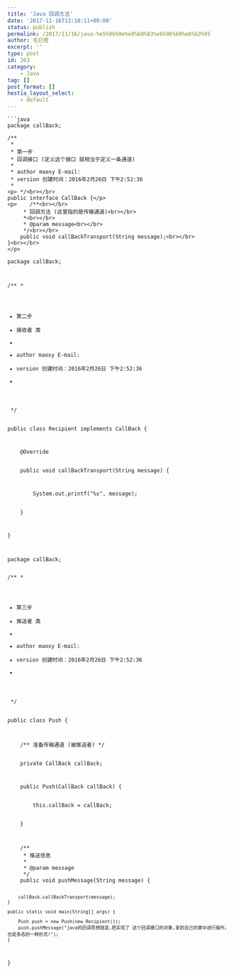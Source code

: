 ```yaml
---
title: 'Java 回调方法'
date: '2017-11-16T13:10:11+00:00'
status: publish
permalink: /2017/11/16/java-%e5%9b%9e%e8%b0%83%e6%96%b9%e6%b3%95
author: 毛巳煜
excerpt: ''
type: post
id: 263
category:
    - Java
tag: []
post_format: []
hestia_layout_select:
    - default
---
```

```
```java
package callBack;

/**
 * 
 * 第一步
 * 回调接口 (定义这个接口 就相当于定义一条通道)
 *
 * author maosy E-mail:
 * version 创建时间：2016年2月26日 下午2:52:36
 * 
<p> */<br></br>
public interface CallBack {</p>
<p>    /**<br></br>
     * 回调方法 (这里指的是传输通道)<br></br>
     *<br></br>
     * @param message<br></br>
     */<br></br>
    public void callBackTransport(String message);<br></br>
}<br></br>
</p>
```
<code class="language-java  line-numbers">package callBack;

/**
 * 
 * 第二步
 * 接收者 类
 *
 * author maosy E-mail:
 * version 创建时间：2016年2月26日 下午2:52:36
 * 
<p> */<br></br>
public class Recipient implements CallBack {</p>
<p>    @Override<br></br>
    public void callBackTransport(String message) {</p>
<p>        System.out.printf("%s", message);<br></br>
    }</p>
<p>}<br></br>
</p></code>
<code class="language-java  line-numbers">package callBack;

/**
 * 
 * 第三步
 * 推送者 类
 *
 * author maosy E-mail:
 * version 创建时间：2016年2月26日 下午2:52:36
 * 
<p> */<br></br>
public class Push {</p>
<p>    /** 准备传输通道 (被推送者) */<br></br>
    private CallBack callBack;</p>
<p>    public Push(CallBack callBack) {<br></br>
        this.callBack = callBack;<br></br>
    }<br></br>
</p></code>
<code class="language-java  line-numbers">    /**
     * 推送信息
     *
     * @param message
     */
    public void pushMessage(String message) {

        callBack.callBackTransport(message);
    }

    public static void main(String[] args) {

        Push push = new Push(new Recipient());
        push.pushMessage("java的回调思想就是,把实现了 这个回调接口的对象,拿到自己的类中进行操作。也是多态的一种形式!");
    }
}
</code>
```